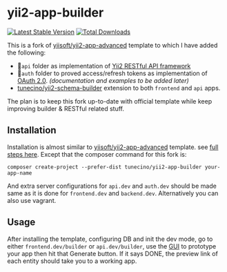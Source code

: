 yii2-app-builder
==============
[![Latest Stable Version](https://poser.pugx.org/tunecino/yii2-app-builder/v/stable)](https://packagist.org/packages/tunecino/yii2-app-builder)
[![Total Downloads](https://poser.pugx.org/tunecino/yii2-app-builder/downloads)](https://packagist.org/packages/tunecino/yii2-app-builder)

This is a fork of [yiisoft/yii2-app-advanced](https://github.com/yiisoft/yii2-app-advanced) template to which I have added the following:

 - :file_folder:`api` folder as implementation of [Yii2 RESTful API framework](http://www.yiiframework.com/doc-2.0/guide-rest-quick-start.html)
 - :file_folder:`auth` folder to proved access/refresh tokens as implementation of [OAuth 2.0](https://tools.ietf.org/html/rfc6749). *(documentation and examples to be added later)*
 - [tunecino/yii2-schema-builder](https://github.com/tunecino/yii2-schema-builder) extension to both `frontend` and `api` apps.

The plan is to keep this fork up-to-date with official template while keep improving builder & RESTful related stuff.

## Installation 
Installation is almost similar to [yiisoft/yii2-app-advanced](https://github.com/yiisoft/yii2-app-advanced) template. see [full steps here](https://github.com/yiisoft/yii2-app-advanced/blob/master/docs/guide/start-installation.md). Except that the composer command for this fork is:
```
composer create-project --prefer-dist tunecino/yii2-app-builder your-app-name
```
And extra server configurations for `api.dev` and `auth.dev` should be made same as it is done for `frontend.dev` and `backend.dev`. Alternatively you can also use vagrant.

## Usage
After installing the template, configuring DB and init the dev mode, go to either `frontend.dev/builder` or `api.dev/builder`, use the [GUI](https://github.com/tunecino/yii2-schema-builder) to prototype your app then hit that Generate button. If it says DONE, the preview link of each entity should take you to a working app.

